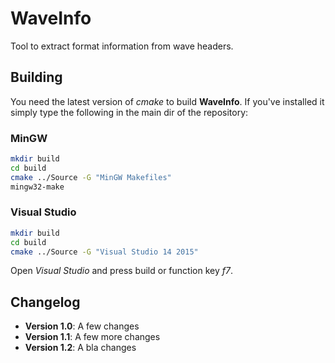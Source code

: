 # WaveInfo
Tool to extract format information from wave headers.
 ## Building 
You need the latest version of *cmake* to build **WaveInfo**.
If you've installed it simply type the following in the main dir of the repository:
### MinGW
```bash
mkdir build
cd build
cmake ../Source -G "MinGW Makefiles"
mingw32-make
```
### Visual Studio
```bash
mkdir build
cd build
cmake ../Source -G "Visual Studio 14 2015"
```
Open *Visual Studio* and press build or function key *f7*.
## Changelog
 * **Version 1.0**: A few changes
 * **Version 1.1**: A few more changes
 * **Version 1.2**: A bla changes
